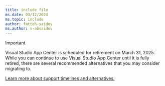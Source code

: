 ```yaml
---
title: include file
ms.date: 03/12/2024
ms.topic: include
author: fattoh-saidov
ms.author: v-absaidov
---
```

> [!IMPORTANT]
> Visual Studio App Center is scheduled for retirement on March 31, 2025. While you can continue to use Visual Studio App Center until it is fully retired, there are several recommended alternatives that you may consider migrating to.
>  
> [Learn more about support timelines and alternatives.](https://aka.ms/appcenter/retire)
